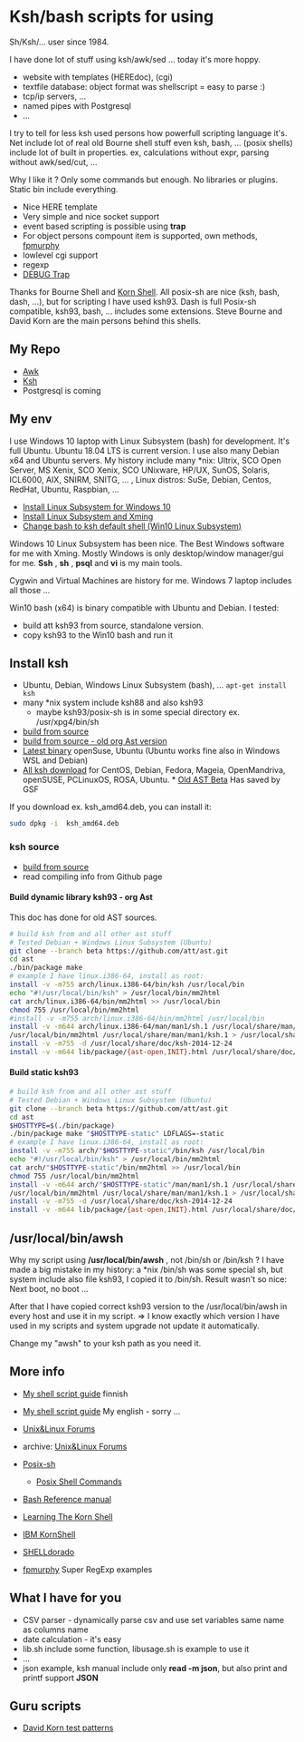 # Ksh/bash scripts for using #

Sh/Ksh/... user since 1984.

I have done lot of stuff using ksh/awk/sed ... today it's more hoppy.
  * website with templates (HEREdoc), (cgi)
  * textfile database: object format was shellscript = easy to parse :) 
  * tcp/ip servers, ...
  * named pipes with Postgresql
  * ...

I try to tell for less ksh used persons how powerfull scripting language it's.
Net include lot of real old Bourne shell stuff even ksh, bash, ... (posix shells) include lot
of built in properties. ex, calculations without expr, parsing without awk/sed/cut, ...

Why I like it ? Only some commands but enough. No libraries or plugins. Static bin include everything.
  * Nice HERE template 
  * Very simple and nice socket support 
  * event based scripting is possible using **trap**
  * For object persons compount item is supported, own methods,  [fpmurphy](http://blog.fpmurphy.com/2010/05/ksh93-using-types-to-create-object-orientated-scripts.html)
  * lowlevel cgi support 
  * regexp 
  * [DEBUG Trap](http://blog.fpmurphy.com/2014/07/korn-shell-debug-trap.html)

Thanks for Bourne Shell and 
[Korn Shell](https://www.usenix.org/legacy/publications/library/proceedings/vhll/full_papers/korn.ksh.a). 
All posix-sh are nice (ksh, bash, dash, ...), but for scripting I have used ksh93. Dash is full Posix-sh compatible,
ksh93, bash, ... includes some extensions. Steve Bourne and David Korn are the main persons behind this shells.

## My Repo ##
   * [Awk](https://github.com/kshji/awk)
   * [Ksh](https://github.com/kshji/ksh)
   * Postgresql is coming

## My env ##
I use Windows 10 laptop with Linux Subsystem (bash) for development. 
It's full Ubuntu. Ubuntu 18.04 LTS is current version.
I use also many Debian x64 and Ubuntu servers. My history include many *nix: Ultrix, SCO Open Server, 
MS Xenix, SCO Xenix,  SCO UNixware, HP/UX, SunOS, Solaris, ICL6000, AIX, SNIRM, SNITG, ... ,
Linux distros: SuSe, Debian, Centos, RedHat, Ubuntu, Raspbian, ...

   * [Install Linux Subsystem for Windows 10](https://msdn.microsoft.com/en-us/commandline/wsl/install_guide)
   * [Install Linux Subsystem and Xming](http://www.hongkiat.com/blog/bash-ubuntu-windows-10/)
   * [Change bash to ksh default shell (Win10 Linux Subsystem)](http://blog.fpmurphy.com/2016/05/korn-shell-launcher-for-windows-subsystem-for-linux-2.html)

Windows 10 Linux Subsystem has been nice. The Best Windows software for me with Xming. 
Mostly Windows is only desktop/window manager/gui for me. **Ssh** , **sh** , **psql** and **vi** is my main tools.

Cygwin and Virtual Machines are history for me.
Windows 7 laptop includes all those ...

Win10 bash (x64) is binary compatible with Ubuntu and Debian. I tested:
  * build att ksh93 from source, standalone version.
  * copy ksh93 to the Win10 bash and run it

## Install ksh ##
   * Ubuntu, Debian, Windows Linux Subsystem (bash), ...
       ``` apt-get install ksh ```
   * many *nix system include ksh88 and also ksh93
       * maybe ksh93/posix-sh is in some special directory ex. /usr/xpg4/bin/sh
   * [build from source](https://github.com/ksh93/ksh)
   * [build from source - old org Ast version](https://github.com/att/ast/tree/beta)
   * [Latest binary](https://build.opensuse.org/repositories/shells:ksh:new:latest) openSuse, Ubuntu (Ubuntu works fine also in Windows WSL and Debian)
   * [All ksh download](https://pkgs.org/download/ksh) for CentOS, Debian, Fedora, Mageia, OpenMandriva, openSUSE, PCLinuxOS, ROSA, Ubuntu.
	* [Old AST Beta](http://gsf.cococlyde.org/download) Has saved by GSF
   
If you download ex. ksh_amd64.deb, you can install it:
```sh
sudo dpkg -i  ksh_amd64.deb
```

### ksh source ###
    
   * [build from source](https://github.com/ksh93/ksh)
   * read compiling info from Github page


#### Build dynamic library ksh93 - org Ast ####

This doc has done for old AST sources.

```sh
# build ksh from and all other ast stuff
# Tested Debian + Windows Linux Subsystem (Ubuntu)
git clone --branch beta https://github.com/att/ast.git
cd ast
./bin/package make
# example I have linux.i386-64, install as root:
install -v -m755 arch/linux.i386-64/bin/ksh /usr/local/bin 
echo "#!/usr/local/bin/ksh" > /usr/local/bin/mm2html
cat arch/linux.i386-64/bin/mm2html >> /usr/local/bin
chmod 755 /usr/local/bin/mm2html
#install -v -m755 arch/linux.i386-64/bin/mm2html /usr/local/bin 
install -v -m644 arch/linux.i386-64/man/man1/sh.1 /usr/local/share/man/man1/ksh.1 
/usr/local/bin/mm2html /usr/local/share/man/man1/ksh.1 > /usr/local/share/doc/ksh-2014-12-24/ksh.html
install -v -m755 -d /usr/local/share/doc/ksh-2014-12-24 
install -v -m644 lib/package/{ast-open,INIT}.html /usr/local/share/doc/ksh-2014-12-24
```
#### Build static ksh93 ####
```sh
# build ksh from and all other ast stuff
# Tested Debian + Windows Linux Subsystem (Ubuntu)
git clone --branch beta https://github.com/att/ast.git
cd ast
$HOSTTYPE=$(./bin/package)
./bin/package make "$HOSTTYPE-static" LDFLAGS=-static
# example I have linux.i386-64, install as root:
install -v -m755 arch/"$HOSTTYPE-static"/bin/ksh /usr/local/bin 
echo "#!/usr/local/bin/ksh" > /usr/local/bin/mm2html
cat arch/"$HOSTTYPE-static"/bin/mm2html >> /usr/local/bin
chmod 755 /usr/local/bin/mm2html
install -v -m644 arch/"$HOSTTYPE-static"/man/man1/sh.1 /usr/local/share/man/man1/ksh.1 
/usr/local/bin/mm2html /usr/local/share/man/man1/ksh.1 > /usr/local/share/doc/ksh-2014-12-24/ksh.html
install -v -m755 -d /usr/local/share/doc/ksh-2014-12-24 
install -v -m644 lib/package/{ast-open,INIT}.html /usr/local/share/doc/ksh-2014-12-24
```


## /usr/local/bin/awsh ##
Why my script using **/usr/local/bin/awsh** , not /bin/sh or /bin/ksh ?
I have made a big mistake in my history: a *nix /bin/sh was some special sh, but system include also file ksh93, 
I copied it to /bin/sh. Result wasn't so nice: Next boot, no boot ...

After that I have copied correct ksh93 version to the /usr/local/bin/awsh in every host and use it in my script.
=> I know exactly which version I have used in my scripts and system upgrade not update it automatically.


Change my "awsh" to your ksh path as you need it.

## More info ##
   * [My shell script guide](http://awot.fi/sf/browser/showdocs?cust=ka&subdir=koulutus/shell) finnish
   * [My shell script guide](http://awot.fi/sf/browser/showdocs?cust=ka&subdir=koulutus/shell/quickref) My english - sorry ...
   
   * [Unix&Linux Forums](https://community.unix.com/c/shell-programming-and-scripting/20)
   * archive: [Unix&Linux Forums](http://www.unix.com/shell-programming-and-scripting/) 
   * [Posix-sh](http://pubs.opengroup.org/onlinepubs/9699919799/nframe.html)
     * [Posix Shell Commands](http://pubs.opengroup.org/onlinepubs/9699919799/utilities/V3_chap02.html)
   * [Bash Reference manual](https://www.gnu.org/software/bash/manual/bashref.html)
   * [Learning The Korn Shell](http://docstore.mik.ua/orelly/unix3/korn/index.htm)
   * [IBM KornShell](http://www.ibm.com/support/knowledgecenter/ssw_aix_72/com.ibm.aix.osdevice/korn_shell.htm)
   * [SHELLdorado](http://www.shelldorado.com/)
   * [fpmurphy](http://blog.fpmurphy.com/2009/01/ksh93-regular-expressions.html) Super RegExp examples

## What I have for you ##

   * CSV parser - dynamically parse csv and use set variables same name as columns name
   * date calculation - it's easy
   * lib.sh include some function, libusage.sh is example to use it
   * ...
   * json example, ksh manual include only **read -m json**, but also print and printf support **JSON**

## Guru scripts ##
   * [David Korn test patterns ](https://github.com/att/ast/tree/master/src/cmd/ksh93/tests) 


